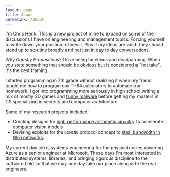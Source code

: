 ```yaml
---
layout: page
title: About
permalink: /about
---
```


I'm Chris Henk. This is a new project of mine to expand on some of the discussions I
have on engineering and management topics. Forcing yourself to write down your position
refines it. Plus if my ideas are valid, they should stand up to scrutiny broadly and not
just in day to day conversations.

Why *Ghastly Propositions*? I love being facetious and deadpanning. When you state something that should be obvious but is considered a "hot take", it's the best framing.

I started programming in 7th grade without realizing it when my friend taught me how to program
our TI-84 calculators to automate our homework.
I got into programming more seriously in
high school writing a mix of mostly 2D games and [funny malware](https://github.com/LittleBoxOfSunshine/RickRollKeyboard) before getting my masters
in CS specializing in security and computer architecture.

Some of my research projects included:

- Creating designs for [high performance arithmetic circuitry](/assets/pdfs/rns-macs.pdf) to accelerate computer vision models
- Devising exploits for the `DOMINO` protocol concept to [steal bandwidth in WiFi networks](/assets/pdfs/domino-exploits.pdf).

My current day job is systems engineering for the physical nodes powering Azure as a senior engineer at Microsoft. These days I'm most interested in
distributed systems, libraries, and bringing rigorous discipline to the software field
so that we may one day take our place along side the real engineers.
